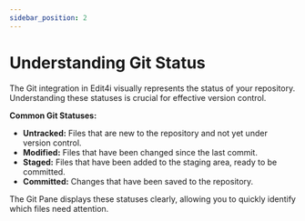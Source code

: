 ```yaml
---
sidebar_position: 2
---
```


# Understanding Git Status

The Git integration in Edit4i visually represents the status of your repository. Understanding these statuses is crucial for effective version control.

**Common Git Statuses:**

*   **Untracked:** Files that are new to the repository and not yet under version control.
*   **Modified:** Files that have been changed since the last commit.
*   **Staged:** Files that have been added to the staging area, ready to be committed.
*   **Committed:** Changes that have been saved to the repository.

The Git Pane displays these statuses clearly, allowing you to quickly identify which files need attention.
